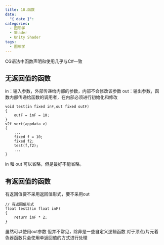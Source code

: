 ```yaml
---
title: 10.函数
date:
  "{ date }": 
categories:
  - 图形学
  - Shader
  - Unity Shader
tags:
  - 图形学
---
```

CG语法中函数声明和使用几乎与C#一致
## 无返回值的函数
in：输入参数，外部传递给内部的参数，内部不会修改该参数
out：输出参数，函数内部传递给函数的调用者，在内部必须进行初始化和修改
```CG
void test(in fixed inF,out fixed outF)
{
	outF = inF = 10;
}
v2f vert(appdata v)
{
	...
	fixed f = 10;
	fixed f2;
	test(f,f2);
	...
}
```
in 和 out 可以省略，但是最好不能省略。
## 有返回值的函数
有返回值要不采用返回值形式，要不采用out
```CG
// 有返回值形式
float test2(in float inF)
{
	return inF * 2;
}
```
虽然可以使用out参数
但并不常见，除非是一些自定义逻辑函数
对于顶点/片元着色器函数只会使用单返回值的方式进行处理

